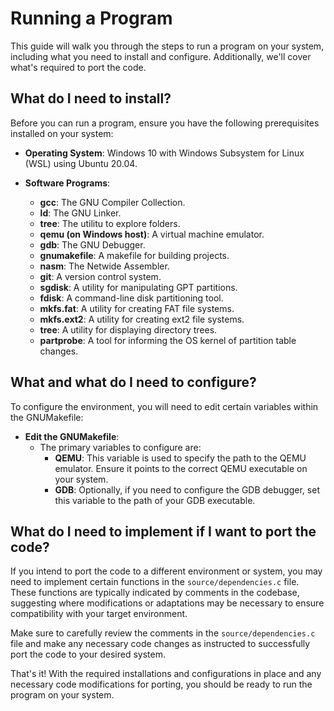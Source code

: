# Running a Program

This guide will walk you through the steps to run a program on your system, including what you need to install and configure. Additionally, we'll cover what's required to port the code.

## What do I need to install?

Before you can run a program, ensure you have the following prerequisites installed on your system:

- **Operating System**: Windows 10 with Windows Subsystem for Linux (WSL) using Ubuntu 20.04.

- **Software Programs**:
  - **gcc**: The GNU Compiler Collection.
  - **ld**: The GNU Linker.
  - **tree**: The utilitu to explore folders.
  - **qemu (on Windows host)**: A virtual machine emulator.
  - **gdb**: The GNU Debugger.
  - **gnumakefile**: A makefile for building projects.
  - **nasm**: The Netwide Assembler.
  - **git**: A version control system.
  - **sgdisk**: A utility for manipulating GPT partitions.
  - **fdisk**: A command-line disk partitioning tool.
  - **mkfs.fat**: A utility for creating FAT file systems.
  - **mkfs.ext2**: A utility for creating ext2 file systems.
  - **tree**: A utility for displaying directory trees.
  - **partprobe**: A tool for informing the OS kernel of partition table changes.

## What and what do I need to configure?

To configure the environment, you will need to edit certain variables within the GNUMakefile:

- **Edit the GNUMakefile**:
  - The primary variables to configure are:
    - **QEMU**: This variable is used to specify the path to the QEMU emulator. Ensure it points to the correct QEMU executable on your system.
    - **GDB**: Optionally, if you need to configure the GDB debugger, set this variable to the path of your GDB executable.

## What do I need to implement if I want to port the code?

If you intend to port the code to a different environment or system, you may need to implement certain functions in the `source/dependencies.c` file. These functions are typically indicated by comments in the codebase, suggesting where modifications or adaptations may be necessary to ensure compatibility with your target environment.

Make sure to carefully review the comments in the `source/dependencies.c` file and make any necessary code changes as instructed to successfully port the code to your desired system.

That's it! With the required installations and configurations in place and any necessary code modifications for porting, you should be ready to run the program on your system.
